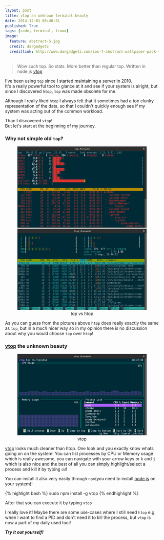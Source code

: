 ```yaml
---
layout: post
title: vtop an unknown terminal beauty
date: 2014-12-01 08:40:31
published: True
tags: [code, terminal, linux]
image:
  feature: abstract-5.jpg
  credit: dargadgetz
  creditlink: http://www.dargadgetz.com/ios-7-abstract-wallpaper-pack-for-iphone-5-and-ipod-touch-retina/
---
```


<blockquote>
Wow such top. So stats. More better than regular top. Written in node.js
<cite><a href="https://parall.ax/vtop">vtop</a></cite>
</blockquote>

I've been using ```top``` since I started maintaining a server in 2010. <br>
It's a really powerful tool to glance at it and see if your system is alright, but since I discovered ```htop```, ```top``` was made obsolete for me.

Although I really liked ```htop``` I always felt that it sometimes had a too clunky representation of the data, so that I couldn't quickly enough see if my system was acting out of the common workload.

Than I discovered ```vtop```! <br>
But let's start at the beginning of my journey.

### Why not simple old ```top```?
<center>
    <figure class="half">
        <a href="/assets/images/2014-12-01/top.png"><img src="/assets/images/2014-12-01/top.png" alt=""></a>
        <a href="/assets/images/2014-12-01/htop.png"><img src="/assets/images/2014-12-01/htop.png" alt=""></a>
        <figcaption>top vs htop</figcaption>
    </figure>
</center>

As you can guess from the pictures above ```htop``` does really exactly the same as ```top```, but in a much nicer way so in my opinion there is no discussion about why you would choose ```top``` over ```htop```!

### **[vtop][vtop]** the unknown beauty
<center>
    <figure>
        <a href="/assets/images/2014-12-01/vtop.png"><img src="/assets/images/2014-12-01/vtop.png" alt=""></a>
        <figcaption>vtop</figcaption>
    </figure>
</center>

[vtop][vtop] looks much cleaner than htop. One look and you exactly know whats going on on the system! You can list processes by CPU or Memory usage which is really awesome, you can navigate with your arrow keys or ```k``` and ```j``` which is also nice and the best of all you can simply highlight/select a process and kill it by typing ```dd```!

You can install it also very easily through ```npm```(you need to install [node.js](http://nodejs.org/) on your system)!

{% highlight bash %}
sudo npm install -g vtop
{% endhighlight %}

After that you can execute it by typing ```vtop```

I really love it! Maybe there are some use-cases where I still need ```htop``` e.g. when I want to find a PID and don't need it to kill the process, but ```vtop``` is now a part of my daily used tool!

***Try it out yourself!***


[vtop]: https://github.com/MrRio/vtop